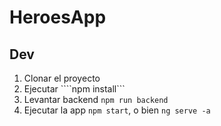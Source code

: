 # HeroesApp

## Dev

1. Clonar el proyecto
2. Ejecutar ````npm install```
3. Levantar backend ```npm run backend```
4. Ejecutar la app ```npm start```, o bien ```ng serve -a```
